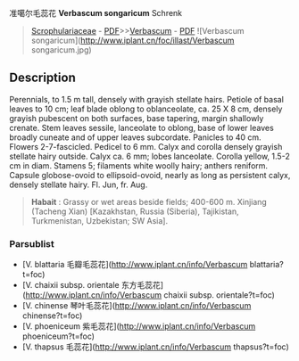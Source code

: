 准噶尔毛蕊花 **Verbascum songaricum** Schrenk

> [Scrophulariaceae](http://www.iplant.cn/info/Scrophulariaceae?t=foc) - [PDF](http://www.iplant.cn/foc/pdf/Scrophulariaceae.pdf)>>[Verbascum](http://www.iplant.cn/info/Verbascum?t=foc) - [PDF](http://www.iplant.cn/foc/pdf/Verbascum.pdf)
![Verbascum songaricum](http://www.iplant.cn/foc/illast/Verbascum songaricum.jpg)

## Description

Perennials, to 1.5 m tall, densely with grayish stellate hairs. Petiole of basal leaves to 10 cm; leaf blade oblong to oblanceolate, ca. 25 X 8 cm, densely grayish pubescent on both surfaces, base tapering, margin shallowly crenate. Stem leaves sessile, lanceolate to oblong, base of lower leaves broadly cuneate and of upper leaves subcordate. Panicles to 40 cm. Flowers 2-7-fascicled. Pedicel to 6 mm. Calyx and corolla densely grayish stellate hairy outside. Calyx ca. 6 mm; lobes lanceolate. Corolla yellow, 1.5-2 cm in diam. Stamens 5; filaments white woolly hairy; anthers reniform. Capsule globose-ovoid to ellipsoid-ovoid, nearly as long as persistent calyx, densely stellate hairy. Fl. Jun, fr. Aug.


> **Habait** : 
> Grassy or wet areas beside fields; 400-600 m. Xinjiang (Tacheng Xian) [Kazakhstan, Russia (Siberia), Tajikistan, Turkmenistan, Uzbekistan; SW Asia].

### Parsublist

* [V.  blattaria  毛瓣毛蕊花](http://www.iplant.cn/info/Verbascum blattaria?t=foc)
* [V.  chaixii subsp. orientale  东方毛蕊花](http://www.iplant.cn/info/Verbascum chaixii subsp. orientale?t=foc)
* [V.  chinense  琴叶毛蕊花](http://www.iplant.cn/info/Verbascum chinense?t=foc)
* [V.  phoeniceum  紫毛蕊花](http://www.iplant.cn/info/Verbascum phoeniceum?t=foc)
* [V.  thapsus  毛蕊花](http://www.iplant.cn/info/Verbascum thapsus?t=foc)
